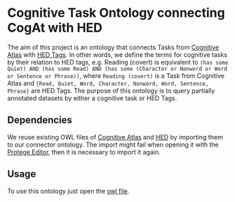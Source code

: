 # Cognitive Task Ontology connecting CogAt with HED 

The aim of this project is an ontology that connects Tasks from [Cognitive Atlas](https://cognitiveatlas.org/) with [HED Tags](https://www.hedtags.org/display_hed.html). In other words, we define the terms for cognitive tasks by their relation to HED tags, e.g. Reading (covert) is equivalent to `(has some Quiet) AND (has some Read) AND (has some (Character or Nonword or Word or Sentence or Phrase))`, where `Reading (covert)` is a Task from Cognitive Atlas and `{Read, Quiet, Word, Character, Nonword, Word, Sentence, Phrase}` are HED Tags. 
The purpose of this ontology is to query partially annotated datasets by either a cognitive task or HED Tags. 

## Dependencies
We reuse existing OWL files of [Cognitive Atlas](https://data.bioontology.org/ontologies/COGAT/submissions/7/download?apikey=8b5b7825-538d-40e0-9e9e-5ab9274a9aeb) and [HED](https://gitlab.com/api/v4/projects/45068833/jobs/artifacts/main/raw/HED8.2.0.owl?job=generate-owl) by importing them to our connector ontology. The import might fail when opening it with the [Protege Editor](https://protege.stanford.edu/), then it is necessary to import it again. 

## Usage
To use this ontology just open the [owl file](connector-ontology-for-cogat-and-hed/connector_cogAt_HED.owl). 